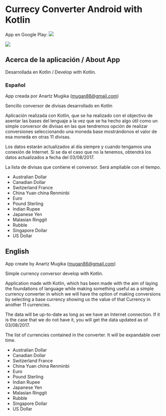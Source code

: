 # Currecy Converter Android with Kotlin

App en Google Play:
[![](http://www.sagradafamiliaalzira.es/wp-content/uploads/2016/10/google-play-badge-128x128.png)](https://play.google.com/store/apps/details?id=amldev.currency&hl=es)

[![](https://lh3.googleusercontent.com/ZjFt66_CclQrKRLCs7hyP-N2VYcFH2VUHJ7EK3Fg4CMusGdae-O442nRSKYuPwaeymI=h400)](https://youtu.be/QPhSzQOi0N0)

## Acerca de la aplicación / About App

Desarrollada en Kotlin / Develop with Kotlin.

### Español
App creada por Anartz Mugika (mugan86@gmail.com)

Sencillo conversor de divisas desarrollado en Kotlin

Aplicación realizada con Kotlin, que se ha realizado con el objectivo de asentar las bases del lenguaje a la vez que se ha hecho algo útil como un simple conversor de divisas en las que tendremos opción de realizar conversiones seleccionando una moneda base mostrándonos el valor de esa moneda en otras 11 divisas.

Los datos estarán actualizados al día siempre y cuando tengamos una conexión de Internet. Si se da el caso que no la tenemos, obtendrá los datos actualizados a fecha del 03/08/2017.

La lista de divisas que contiene el conversor. Será ampliable con el tiempo.

* Australian Dollar
* Canadian Dollar
* Switzerland France
* China Yuan china Renminbi
* Euro
* Pound Sterling
* Indian Rupee
* Japanese Yen
* Malasian Ringgit
* Rubble
* Singapore Dollar
* US Dollar

## English
App create by Anartz Mugika (mugan86@gmail.com)

Simple currency conversor develop with Kotlin.

Application made with Kotlin, which has been made with the aim of laying the foundations of language while making something useful as a simple currency converter in which we will have the option of making conversions by selecting a base currency showing us the value of that Currency in another 11 currencies.

The data will be up-to-date as long as we have an Internet connection. If it is the case that we do not have it, you will get the data updated as of 03/08/2017.

The list of currencies contained in the converter. It will be expandable over time.

* Australian Dollar
* Canadian Dollar
* Switzerland France
* China Yuan china Renminbi
* Euro
* Pound Sterling
* Indian Rupee
* Japanese Yen
* Malasian Ringgit
* Rubble
* Singapore Dollar
* US Dollar
